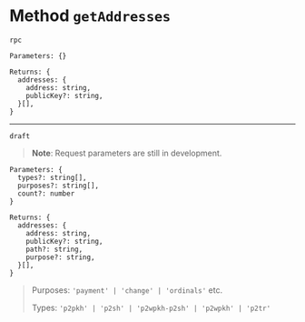 # Method `getAddresses`

`rpc`

```
Parameters: {}

Returns: {
  addresses: {
    address: string,
    publicKey?: string,
  }[],
}
```

---

`draft`

> **Note**: Request parameters are still in development.

```
Parameters: {
  types?: string[],
  purposes?: string[],
  count?: number
}

Returns: {
  addresses: {
    address: string,
    publicKey?: string,
    path?: string,
    purpose?: string,
  }[],
}
```

> Purposes: `'payment' | 'change' | 'ordinals'` etc.
>
> Types: `'p2pkh' | 'p2sh' | 'p2wpkh-p2sh' | 'p2wpkh' | 'p2tr'`

